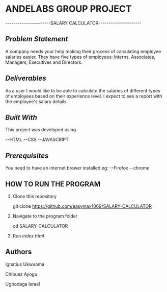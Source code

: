 #	ANDELABS GROUP PROJECT

----------------------SALARY CALCULATOR---------------------

##	*Problem Statement*

A company needs your help making their process of calculating employee salaries easier. They have five types of employees: Interns, Associates, Managers, Executives and Directors.

##	*Deliverables*

As a user I would like to be able to calculate the salaries of different types of employees based on their experience level. I expect to see a report with the employee's salary details.

 
 ##	*Built With*

This project was developed using 

--HTML 
--CSS
--JAVASCRIPT



##	*Prerequisites*

You need to have an internet brower installed
eg:
--Firefox
--chrome



## HOW TO RUN THE PROGRAM

1. Clone this repository

	git clone https://github.com/easymax1069/SALARY-CALCULATOR

2. Navigate to the program folder

	cd SALARY-CALCULATOR
	
3. Run *index.html*

## Authors

Ignatius Ukwuoma

Chibuez Ayogu

Ugbodaga Israel